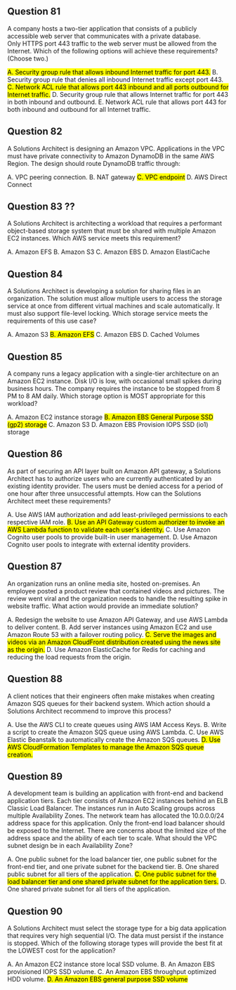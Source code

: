 ## Question 81
A company hosts a two-tier application that consists of a publicly accessible web server that communicates with a private database.\
Only HTTPS port 443 traffic to the web server must be allowed from the Internet.
Which of the following options will achieve these requirements? (Choose two.)

<mark>A. Security group rule that allows inbound Internet traffic for port 443.</mark>
B. Security group rule that denies all inbound Internet traffic except port 443.
<mark>C. Network ACL rule that allows port 443 inbound and all ports outbound for Internet traffic.</mark>
D. Security group rule that allows Internet traffic for port 443 in both inbound and outbound.
E. Network ACL rule that allows port 443 for both inbound and outbound for all Internet traffic.

## Question 82
A Solutions Architect is designing an Amazon VPC. Applications in the VPC must have private connectivity to Amazon DynamoDB in the same AWS Region.
The design should route DynamoDB traffic through:

A. VPC peering connection.
B. NAT gateway
<mark>C. VPC endpoint</mark>
D. AWS Direct Connect

## Question 83 ??
A Solutions Architect is architecting a workload that requires a performant object-based storage system that must be shared with multiple Amazon EC2 instances.
Which AWS service meets this requirement?

A. Amazon EFS
B. Amazon S3
C. Amazon EBS
D. Amazon ElastiCache

## Question 84
A Solutions Architect is developing a solution for sharing files in an organization. The solution must allow multiple users to access the storage service at once from different virtual machines and scale automatically. It must also support file-level locking.
Which storage service meets the requirements of this use case?

A. Amazon S3
<mark>B. Amazon EFS</mark>
C. Amazon EBS
D. Cached Volumes

## Question 85
A company runs a legacy application with a single-tier architecture on an Amazon EC2 instance. Disk I/O is low, with occasional small spikes during business hours. The company requires the instance to be stopped from 8 PM to 8 AM daily.
Which storage option is MOST appropriate for this workload?

A. Amazon EC2 instance storage
<mark>B. Amazon EBS General Purpose SSD (gp2) storage</mark>
C. Amazon S3
D. Amazon EBS Provision IOPS SSD (io1) storage

## Question 86
As part of securing an API layer built on Amazon API gateway, a Solutions Architect has to authorize users who are currently authenticated by an existing identity provider. The users must be denied access for a period of one hour after three unsuccessful attempts.
How can the Solutions Architect meet these requirements?

A. Use AWS IAM authorization and add least-privileged permissions to each respective IAM role.
<mark>B. Use an API Gateway custom authorizer to invoke an AWS Lambda function to validate each user's identity.</mark>
C. Use Amazon Cognito user pools to provide built-in user management.
D. Use Amazon Cognito user pools to integrate with external identity providers.

## Question 87
An organization runs an online media site, hosted on-premises. An employee posted a product review that contained videos and pictures. The review went viral and the organization needs to handle the resulting spike in website traffic.
What action would provide an immediate solution?

A. Redesign the website to use Amazon API Gateway, and use AWS Lambda to deliver content.
B. Add server instances using Amazon EC2 and use Amazon Route 53 with a failover routing policy.
<mark>C. Serve the images and videos via an Amazon CloudFront distribution created using the news site as the origin.</mark>
D. Use Amazon ElasticCache for Redis for caching and reducing the load requests from the origin.

## Question 88
A client notices that their engineers often make mistakes when creating Amazon SQS queues for their backend system.
Which action should a Solutions Architect recommend to improve this process?

A. Use the AWS CLI to create queues using AWS IAM Access Keys.
B. Write a script to create the Amazon SQS queue using AWS Lambda.
C. Use AWS Elastic Beanstalk to automatically create the Amazon SQS queues.
<mark>D. Use AWS CloudFormation Templates to manage the Amazon SQS queue creation.</mark>

## Question 89
A development team is building an application with front-end and backend application tiers. Each tier consists of Amazon EC2 instances behind an ELB Classic
Load Balancer. The instances run in Auto Scaling groups across multiple Availability Zones. The network team has allocated the 10.0.0.0/24 address space for this application. Only the front-end load balancer should be exposed to the Internet. There are concerns about the limited size of the address space and the ability of each tier to scale.
What should the VPC subnet design be in each Availability Zone?

A. One public subnet for the load balancer tier, one public subnet for the front-end tier, and one private subnet for the backend tier.
B. One shared public subnet for all tiers of the application.
<mark>C. One public subnet for the load balancer tier and one shared private subnet for the application tiers.</mark>
D. One shared private subnet for all tiers of the application.


## Question 90
A Solutions Architect must select the storage type for a big data application that requires very high sequential I/O. The data must persist if the instance is stopped.
Which of the following storage types will provide the best fit at the LOWEST cost for the application?

A. An Amazon EC2 instance store local SSD volume.
B. An Amazon EBS provisioned IOPS SSD volume.
C. An Amazon EBS throughput optimized HDD volume.
<mark>D. An Amazon EBS general purpose SSD volume</mark>
